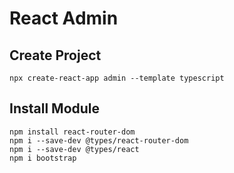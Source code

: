 # React Admin

## Create Project

```
npx create-react-app admin --template typescript
```

## Install Module

```
npm install react-router-dom
npm i --save-dev @types/react-router-dom
npm i --save-dev @types/react
npm i bootstrap
```
